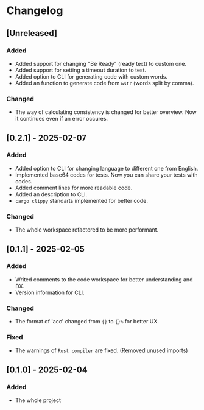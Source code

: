 # Changelog

## [Unreleased]
### Added
- Added support for changing "Be Ready" (ready text) to custom one.
- Added support for setting a timeout duration to test.
- Added option to CLI for generating code with custom words.
- Added an function to generate code from `&str` (words split by comma).

### Changed
- The way of calculating consistency is changed for better overview. Now it continues even if an error occures.

## [0.2.1] - 2025-02-07
### Added
- Added option to CLI for changing language to different one from English.
- Implemented base64 codes for tests. Now you can share your tests with codes.
- Added comment lines for more readable code.
- Added an description to CLI.
- `cargo clippy` standarts implemented for better code.

### Changed
- The whole workspace refactored to be more performant.

## [0.1.1] - 2025-02-05
### Added
- Writed comments to the code workspace for better understanding and DX.
- Version information for CLI.

### Changed
- The format of 'acc' changed from `{}` to `{}%` for better UX.

### Fixed
- The warnings of `Rust compiler` are fixed. (Removed unused imports)

## [0.1.0] - 2025-02-04

### Added

- The whole project
